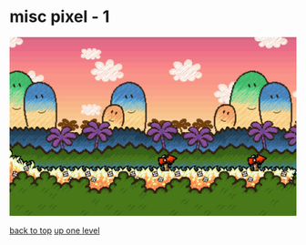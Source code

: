 # misc pixel - 1
[![smw2-1-3-caveofchomprock_enlarged.png](/mobile/misc%20pixel/smw2-1-3-caveofchomprock_enlarged.png "smw2-1-3-caveofchomprock_enlarged.png")](/mobile/misc%20pixel/smw2-1-3-caveofchomprock_enlarged.png)



[back to top](#)
[up one level](/mobile/README.MD)
